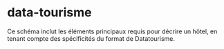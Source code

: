 # data-tourisme
Ce schéma inclut les éléments principaux requis pour décrire un hôtel, en tenant compte des spécificités du format de Datatourisme.
